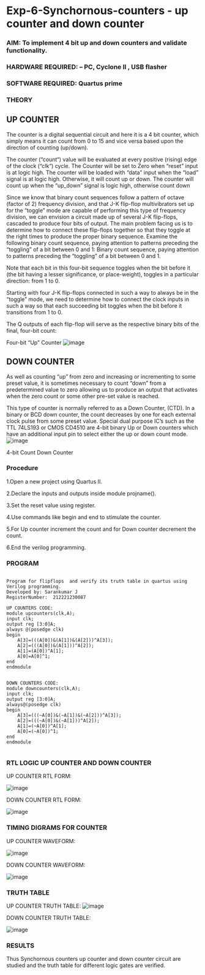 # Exp-6-Synchornous-counters - up counter and down counter 
### AIM: To implement 4 bit up and down counters and validate  functionality.
### HARDWARE REQUIRED:  – PC, Cyclone II , USB flasher
### SOFTWARE REQUIRED:   Quartus prime
### THEORY 

## UP COUNTER 
The counter is a digital sequential circuit and here it is a 4 bit counter, which simply means it can count from 0 to 15 and vice versa based upon the direction of counting (up/down). 

The counter (“count“) value will be evaluated at every positive (rising) edge of the clock (“clk“) cycle.
The Counter will be set to Zero when “reset” input is at logic high.
The counter will be loaded with “data” input when the “load” signal is at logic high. Otherwise, it will count up or down.
The counter will count up when the “up_down” signal is logic high, otherwise count down

Since we know that binary count sequences follow a pattern of octave (factor of 2) frequency division, and that J-K flip-flop multivibrators set up for the “toggle” mode are capable of performing this type of frequency division, we can envision a circuit made up of several J-K flip-flops, cascaded to produce four bits of output.
The main problem facing us is to determine how to connect these flip-flops together so that they toggle at the right times to produce the proper binary sequence.
Examine the following binary count sequence, paying attention to patterns preceding the “toggling” of a bit between 0 and 1:
Binary count sequence, paying attention to patterns preceding the “toggling” of a bit between 0 and 1.

Note that each bit in this four-bit sequence toggles when the bit before it (the bit having a lesser significance, or place-weight), toggles in a particular direction: from 1 to 0.



 
 

Starting with four J-K flip-flops connected in such a way to always be in the “toggle” mode, we need to determine how to connect the clock inputs in such a way so that each succeeding bit toggles when the bit before it transitions from 1 to 0.

The Q outputs of each flip-flop will serve as the respective binary bits of the final, four-bit count:

 
 

Four-bit “Up” Counter
![image](https://user-images.githubusercontent.com/36288975/169644758-b2f4339d-9532-40c5-af40-8f4f8c942e2c.png)



## DOWN COUNTER 

As well as counting “up” from zero and increasing or incrementing to some preset value, it is sometimes necessary to count “down” from a predetermined value to zero allowing us to produce an output that activates when the zero count or some other pre-set value is reached.

This type of counter is normally referred to as a Down Counter, (CTD). In a binary or BCD down counter, the count decreases by one for each external clock pulse from some preset value. Special dual purpose IC’s such as the TTL 74LS193 or CMOS CD4510 are 4-bit binary Up or Down counters which have an additional input pin to select either the up or down count mode.
![image](https://user-images.githubusercontent.com/36288975/169644844-1a14e123-7228-4ed8-81a9-eb937dff4ac8.png)


4-bit Count Down Counter
### Procedure
1.Open a new project using Quartus II.


2.Declare the inputs and outputs inside module projname().


3.Set the reset value using register.


4.Use commands like begin and end to stimulate the counter.


5.For Up counter increment the count and for Down counter decrement the count.


6.End the verilog programming.



### PROGRAM 
```

Program for flipflops  and verify its truth table in quartus using Verilog programming.
Developed by: Sarankumar J
RegisterNumber:  212221230087

UP COUNTERS CODE:
module upcounters(clk,A);
input clk;
output reg [3:0]A;
always @(posedge clk)
begin
	A[3]=(((A[0])&(A[1])&(A[2]))^A[3]);
	A[2]=(((A[0])&(A[1]))^A[2]);
	A[1]=(A[0])^A[1];
	A[0]=A[0]^1;
end
endmodule


DOWN COUNTERS CODE:
module downcounters(clk,A);
input clk;
output reg [3:0]A;
always@(posedge clk)
begin
	A[3]=(((~A[0])&(~A[1])&(~A[2]))^A[3]);
	A[2]=(((~A[0])&(~A[1]))^A[2]);
	A[1]=(~A[0])^A[1];
	A[0]=(~A[0])^1;
end
endmodule


```






### RTL LOGIC UP COUNTER AND DOWN COUNTER  
UP COUNTER RTL FORM:

![image](https://github.com/22002102/Exp-7-Synchornous-counters-/assets/119091638/efddb865-b938-40af-9050-79e8b839a1c9)


DOWN COUNTER RTL FORM:

![image](https://github.com/22002102/Exp-7-Synchornous-counters-/assets/119091638/94ef5b0d-de2e-4f8e-a21a-b6b172bc8ca8)







### TIMING DIGRAMS FOR COUNTER  

UP COUNTER WAVEFORM:


![image](https://github.com/22002102/Exp-7-Synchornous-counters-/assets/119091638/7472fa49-cfc7-43e2-91d5-c4c74411b961)


DOWN COUNTER WAVEFORM:

![image](https://github.com/22002102/Exp-7-Synchornous-counters-/assets/119091638/733f38ba-fe7f-4621-a703-d6dcf1230f6e)



### TRUTH TABLE 
UP COUNTER TRUTH TABLE:
![image](https://github.com/22002102/Exp-7-Synchornous-counters-/assets/119091638/f9a0881e-e544-4048-8d0b-a68ff0c9831d)



DOWN COUNTER TRUTH TABLE:

![image](https://github.com/22002102/Exp-7-Synchornous-counters-/assets/119091638/b6df2410-234b-4799-afdc-7804e7efd113)


### RESULTS 


Thus Synchornous counters up counter and down counter circuit are studied and the truth table for different logic gates are verified.
